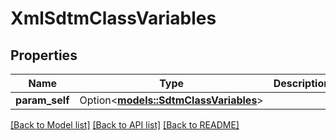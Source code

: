 # XmlSdtmClassVariables

## Properties

Name | Type | Description | Notes
------------ | ------------- | ------------- | -------------
**param_self** | Option<[**models::SdtmClassVariables**](SdtmClassVariables.md)> |  | [optional]

[[Back to Model list]](../README.md#documentation-for-models) [[Back to API list]](../README.md#documentation-for-api-endpoints) [[Back to README]](../README.md)



